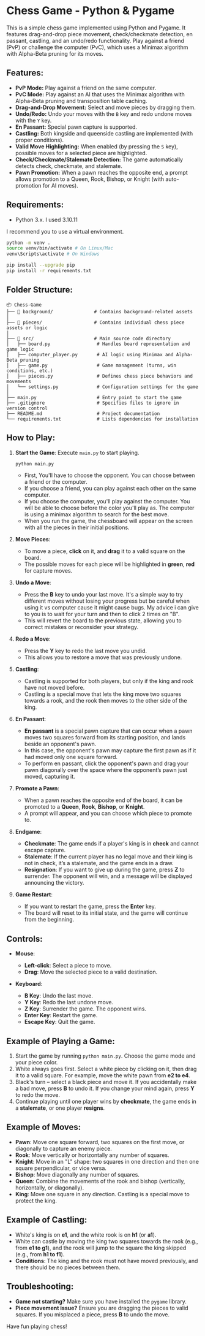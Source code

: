 # Chess Game - Python & Pygame

This is a simple chess game implemented using Python and Pygame. It features drag-and-drop piece movement, check/checkmate detection, en passant, castling, and an undo/redo functionality. Play against a friend (PvP) or challenge the computer (PvC), which uses a Minimax algorithm with Alpha-Beta pruning for its moves.

## Features:

- **PvP Mode:** Play against a friend on the same computer.
- **PvC Mode:** Play against an AI that uses the Minimax algorithm with Alpha-Beta pruning and transposition table caching.
- **Drag-and-Drop Movement:** Select and move pieces by dragging them.
- **Undo/Redo:** Undo your moves with the `B` key and redo undone moves with the `Y` key.
- **En Passant:** Special pawn capture is supported.
- **Castling:** Both kingside and queenside castling are implemented (with proper conditions).
- **Valid Move Highlighting:** When enabled (by pressing the `S` key), possible moves for a selected piece are highlighted.
- **Check/Checkmate/Stalemate Detection:** The game automatically detects check, checkmate, and stalemate.
- **Pawn Promotion:** When a pawn reaches the opposite end, a prompt allows promotion to a Queen, Rook, Bishop, or Knight (with auto-promotion for AI moves).

## Requirements:

- Python 3.x. I used 3.10.11

I recommend you to use a virtual environment.

```bash 
python -m venv .
source venv/bin/activate # On Linux/Mac
venv\Scripts\activate # On Windows
``` 

```bash
pip install --upgrade pip
pip install -r requirements.txt
```

## Folder Structure:

```
📦 Chess-Game
├── 📂 background/               # Contains background-related assets
│
├── 📂 pieces/                   # Contains individual chess piece assets or logic
│
├── 📂 src/                      # Main source code directory
│   ├── board.py                 # Handles board representation and game logic
│   ├── computer_player.py       # AI logic using Minimax and Alpha-Beta pruning
│   ├── game.py                  # Game management (turns, win conditions, etc.)
│   ├── pieces.py                # Defines chess piece behaviors and movements
│   └── settings.py              # Configuration settings for the game
│
├── main.py                      # Entry point to start the game
├── .gitignore                   # Specifies files to ignore in version control
├── README.md                    # Project documentation
└── requirements.txt             # Lists dependencies for installation
```

## How to Play:

1. **Start the Game**: Execute `main.py` to start playing.

   ```bash 
   python main.py
   ```

    - First, You'll have to choose the opponent. You can choose between a friend or the computer.
    - If you choose a friend, you can play against each other on the same computer.
    - If you choose the computer, you'll play against the computer. You will be able to choose before the color you'll play as. The computer is using a minimax algorithm to search for the best move.
   - When you run the game, the chessboard will appear on the screen with all the pieces in their initial positions.

2. **Move Pieces**:
   - To move a piece, **click** on it, and **drag** it to a valid square on the board.
   - The possible moves for each piece will be highlighted in **green**, **red** for capture moves.

3. **Undo a Move**:
   - Press the **B** key to undo your last move. It's a simple way to try different moves without losing your progress but be careful when using it vs computer cause it might cause bugs. My advice i can give to you is to wait for your turn and then to click 2 times on "B".
   - This will revert the board to the previous state, allowing you to correct mistakes or reconsider your strategy.

4. **Redo a Move**:
   - Press the **Y** key to redo the last move you undid.
   - This allows you to restore a move that was previously undone.

5. **Castling**:
   - Castling is supported for both players, but only if the king and rook have not moved before.
   - Castling is a special move that lets the king move two squares towards a rook, and the rook then moves to the other side of the king.

6. **En Passant**:
   - **En passant** is a special pawn capture that can occur when a pawn moves two squares forward from its starting position, and lands beside an opponent's pawn. 
   - In this case, the opponent's pawn may capture the first pawn as if it had moved only one square forward. 
   - To perform en passant, click the opponent's pawn and drag your pawn diagonally over the space where the opponent’s pawn just moved, capturing it.

7. **Promote a Pawn**:
   - When a pawn reaches the opposite end of the board, it can be promoted to a **Queen**, **Rook**, **Bishop**, or **Knight**.
   - A prompt will appear, and you can choose which piece to promote to.

8. **Endgame**:
   - **Checkmate**: The game ends if a player's king is in **check** and cannot escape capture.
   - **Stalemate**: If the current player has no legal move and their king is not in check, it’s a stalemate, and the game ends in a draw.
   - **Resignation**: If you want to give up during the game, press **Z** to surrender. The opponent will win, and a message will be displayed announcing the victory.

9. **Game Restart**:
   - If you want to restart the game, press the **Enter** key.
   - The board will reset to its initial state, and the game will continue from the beginning.

## Controls:

- **Mouse**:
   - **Left-click**: Select a piece to move.
   - **Drag**: Move the selected piece to a valid destination.
   
- **Keyboard**:
   - **B Key**: Undo the last move.
   - **Y Key**: Redo the last undone move.
   - **Z Key**: Surrender the game. The opponent wins.
   - **Enter Key**: Restart the game.
   - **Escape Key**: Quit the game.

## Example of Playing a Game:

1. Start the game by running `python main.py`. Choose the game mode and your piece color.
2. White always goes first. Select a white piece by clicking on it, then drag it to a valid square. For example, move the white pawn from **e2 to e4**.
3. Black's turn – select a black piece and move it. If you accidentally make a bad move, press **B** to undo it. If you change your mind again, press **Y** to redo the move.
5. Continue playing until one player wins by **checkmate**, the game ends in a **stalemate**, or one player **resigns**.

## Example of Moves:

- **Pawn**: Move one square forward, two squares on the first move, or diagonally to capture an enemy piece.
- **Rook**: Move vertically or horizontally any number of squares.
- **Knight**: Move in an "L" shape: two squares in one direction and then one square perpendicular, or vice versa.
- **Bishop**: Move diagonally any number of squares.
- **Queen**: Combine the movements of the rook and bishop (vertically, horizontally, or diagonally).
- **King**: Move one square in any direction. Castling is a special move to protect the king.

## Example of Castling:

- White's king is on **e1**, and the white rook is on **h1** (or **a1**).
- White can castle by moving the king two squares towards the rook (e.g., from **e1 to g1**), and the rook will jump to the square the king skipped (e.g., from **h1 to f1**).
- **Conditions**: The king and the rook must not have moved previously, and there should be no pieces between them.

## Troubleshooting:

- **Game not starting?** Make sure you have installed the `pygame` library.
- **Piece movement issue?** Ensure you are dragging the pieces to valid squares. If you misplaced a piece, press **B** to undo the move.

Have fun playing chess!